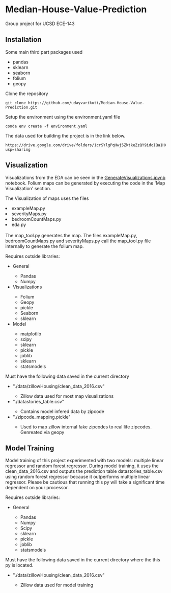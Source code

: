 # Median-House-Value-Prediction
Group project for UCSD ECE-143

## Installation

Some main third part packages used
- pandas
- sklearn
- seaborn
- folium
- geopy

Clone the repository
```
git clone https://github.com/udayvarikuti/Median-House-Value-Prediction.git
```

Setup the environment using the environment.yaml file
```
conda env create -f environment.yaml
```

The data used for building the project is in the link below.
```
https://drive.google.com/drive/folders/1crSYlgPqHwj5ZktkeZzQY9idoIQa1HAY?usp=sharing
```

## Visualization

Visualizations from the EDA can be seen in the [GenerateVisualizations.ipynb](https://github.com/udayvarikuti/Median-House-Value-Prediction/blob/main/GenerateVisualizations.ipynb) notebook. Folium maps can be generated by executing the code in the 'Map Visualization' section.

The Visualization of maps uses the files
<li>exampleMap.py</li>
<li>severityMaps.py</li>
<li>bedroomCountMaps.py</li>
<li>eda.py</li>
<br>
The map_tool.py generates the map. The files exampleMap.py, bedroomCountMaps.py and severityMaps.py call the map_tool.py file internally to generate the folium map.
<br>

Requires outside libraries:
<ul>
    <li>General</li>
    <ul>
        <li>Pandas</li>
        <li>Numpy</li>
    </ul>
    <li>Visualizations</li>
        <ul>
            <li>Folium</li>
            <li>Geopy</li>
            <li>pickle</li>
            <li>Seaborn</li>
            <li>sklearn</li>
        </ul>
    <li>Model</li>
    <ul>
        <li>matplotlib</li>
        <li>scipy</li>
        <li>sklearn</li>
        <li>pickle</li>
        <li>joblib</li>
        <li>sklearn</li>
        <li>statsmodels</li>
    </ul>
    
</ul>

Must have the following data saved in the current directory
<ul>
    <li>"./data/zillowHousing/clean_data_2016.csv"</li>
        <ul>
            <li>Zillow data used for most map visualizations</li>
        </ul>
    <li>"./datastories_table.csv"</li>
        <ul>
            <li>Contains model infered data by zipcode</li>
        </ul>
    <li>"./zipcode_mapping.pickle"</li>
        <ul>
            <li>Used to map zillow internal fake zipcodes to real life zipcodes. Genreated via geopy</li>
        </ul>
</ul>

## Model Training

Model training of this project experimented with two models: multiple linear regressor and random forest regressor. 
During model training, it uses the clean_data_2016.csv and outputs the prediction table datastories_table.csv using random forest regressor because it outperforms multiple linear regressor. Please be cautious that running this py will take a significant time dependent on your processor.

Requires outside libraries:
<ul>
    <li>General</li>
    <ul>
        <li>Pandas</li>
        <li>Numpy</li>
        <li>Scipy</li>
        <li>sklearn</li>
        <li>pickle</li>
        <li>joblib</li>
        <li>statsmodels</li>
    </ul>
</ul>    
Must have the following data saved in the current directory where the this py is located.
<ul>
    <li>"./data/zillowHousing/clean_data_2016.csv"</li>
        <ul>
            <li>Zillow data used for model training</li>
        </ul>
</ul>

